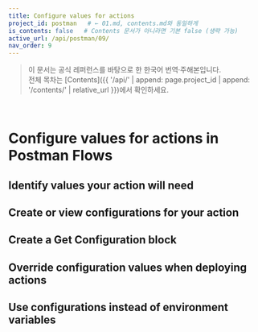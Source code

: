 ```yaml
---
title: Configure values for actions
project_id: postman   # ← 01.md, contents.md와 동일하게
is_contents: false   # Contents 문서가 아니라면 기본 false (생략 가능)
active_url: /api/postman/09/
nav_order: 9
---
```


> 이 문서는 공식 레퍼런스를 바탕으로 한 한국어 번역·주해본입니다.  
> 전체 목차는 [Contents]({{ '/api/' | append: page.project_id | append: '/contents/' | relative_url }})에서 확인하세요.

<br>

# Configure values for actions in Postman Flows

## Identify values your action will need
## Create or view configurations for your action
## Create a Get Configuration block
## Override configuration values when deploying actions
## Use configurations instead of environment variables
